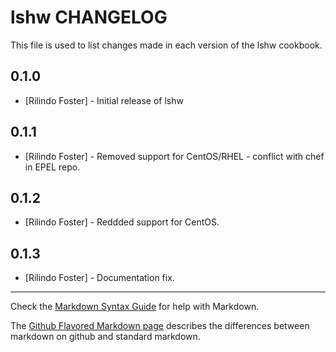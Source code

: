 lshw CHANGELOG
==============

This file is used to list changes made in each version of the lshw cookbook.

0.1.0
-----
- [Rilindo Foster] - Initial release of lshw

0.1.1
-----
- [Rilindo Foster] - Removed support for CentOS/RHEL - conflict with chef in EPEL repo.

0.1.2
-----
- [Rilindo Foster] - Reddded support for CentOS.

0.1.3
-----
- [Rilindo Foster] - Documentation fix.
- - -
Check the [Markdown Syntax Guide](http://daringfireball.net/projects/markdown/syntax) for help with Markdown.

The [Github Flavored Markdown page](http://github.github.com/github-flavored-markdown/) describes the differences between markdown on github and standard markdown.
